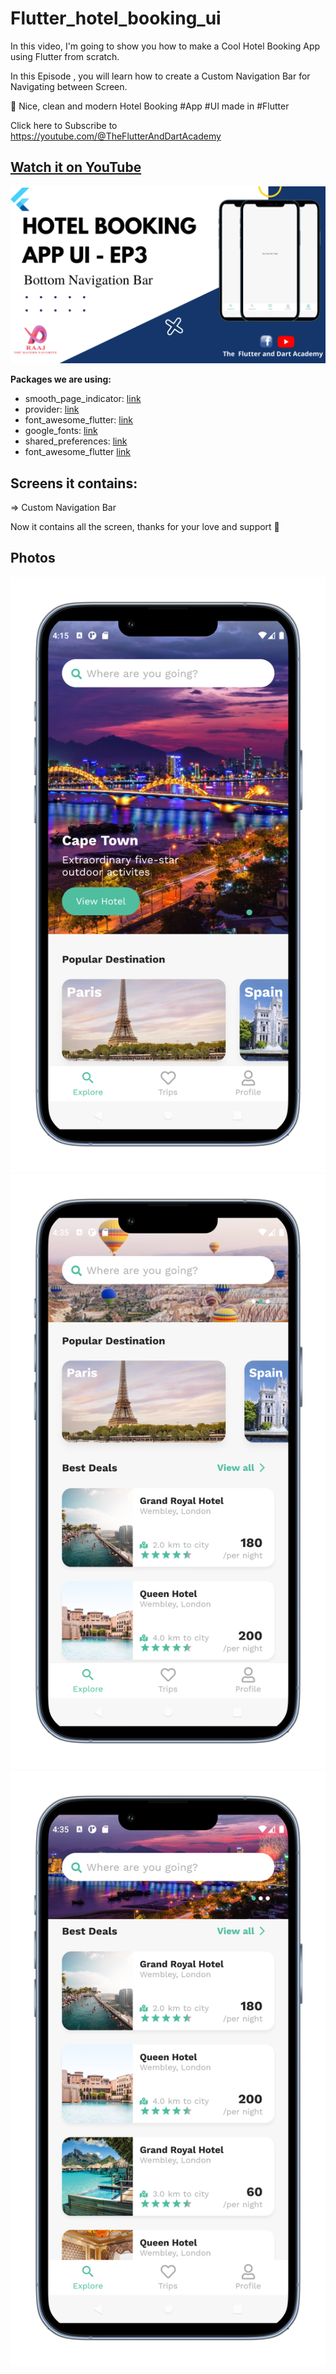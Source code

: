 # Flutter_hotel_booking_ui

In this video, I'm going to show you how to make a Cool Hotel Booking App using Flutter from scratch.

In this Episode , you will learn how to create a Custom Navigation Bar for Navigating between Screen.

🚀 Nice, clean and modern Hotel Booking #App #UI made in #Flutter

Click here to Subscribe to https://youtube.com/@TheFlutterAndDartAcademy

## [Watch it on YouTube](https://youtu.be/cCion2y7hNE)
![Preview](U4.png)
   
**Packages we are using:**

-   smooth_page_indicator: [link](https://pub.dev/packages/smooth_page_indicator)
-   provider: [link](https://pub.dev/packages/provider)
-   font_awesome_flutter: [link](https://pub.dev/packages/font_awesome_flutter)
-   google_fonts: [link](https://pub.dev/packages/google_fonts)
-   shared_preferences: [link](https://pub.dev/packages/shared_preferences)
-   font_awesome_flutter [link](https://pub.dev/packages/font_awesome_flutter)

## Screens it contains:

=> Custom Navigation Bar

Now it contains all the screen, thanks for your love and support 🙏 

## Photos
![Preview](U1.png)
![Preview](U2.png)
![Preview](U3.png)
